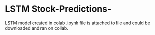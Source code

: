 # LSTM Stock-Predictions-
LSTM model created in colab .ipynb file is attached to file and could be downloaded and ran on collab.
